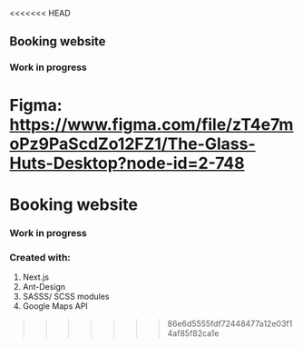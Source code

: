 <<<<<<< HEAD
## Booking website

### Work in progress

Figma: https://www.figma.com/file/zT4e7moPz9PaScdZo12FZ1/The-Glass-Huts-Desktop?node-id=2-748
=======
# Booking website
### Work in progress

### Created with:
1. Next.js
2. Ant-Design
3. SASSS/ SCSS modules
4. Google Maps API

>>>>>>> 86e6d5555fdf72448477a12e03f14af85f82ca1e
